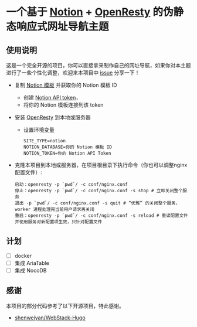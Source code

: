 # 一个基于 [Notion](https://www.notion.so) + [OpenResty](https://openresty.org) 的伪静态响应式网址导航主题

## 使用说明

这是一个完全开源的项目，你可以直接拿来制作自己的网址导航，如果你对本主题进行了一些个性化调整，欢迎来本项目中 [issue](https://github.com/HueLiu/nav/issues) 分享一下！

- 复制 [Notion 模板](https://ambitious-iodine-152.notion.site/5161a09e2e5b421590a4278155ba4e44?v=a16988cd530d4a819493556ecc6c5f62&pvs=4) 并获取你的 Notion 模板 ID
  - 创建 [Notion API token](https://www.notion.so/profile/integrations)，
  - 将你的 Notion 模板连接到该 token
- 安装 [OpenResty](https://openresty.org) 到本地或服务器

  - 设置环境变量

    ``` .env
    SITE_TYPE=notion
    NOTION_DATABASE=你的 Notion 模板 ID
    NOTION_TOKEN=你的 Notion API Token
    ```

- 克隆本项目到本地或服务器，在项目根目录下执行命令（你也可以调整nginx配置文件）:

  ```shell
  启动：openresty -p `pwd`/ -c conf/nginx.conf
  停止：openresty -p `pwd`/ -c conf/nginx.conf -s stop # 立即关闭整个服务
  退出 -p `pwd`/ -c conf/nginx.conf -s quit # “优雅” 的关闭整个服务，worker 进程处理完当前用户请求再关闭
  重启：openresty -p `pwd`/ -c conf/nginx.conf -s reload # 重读配置文件并使用服务对新配置项生效，只针对配置文件
  ```

## 计划

- [ ] docker
- [ ] 集成 AriaTable
- [ ] 集成 NocoDB

## 感谢

本项目的部分代码参考了以下开源项目，特此感谢。

- [shenweiyan/WebStack-Hugo](https://github.com/shenweiyan/WebStack-Hugo)
